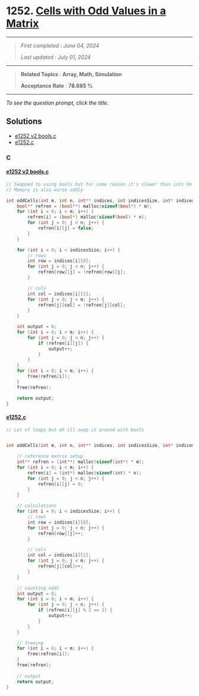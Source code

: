 # 1252. [Cells with Odd Values in a Matrix](<https://leetcode.com/problems/cells-with-odd-values-in-a-matrix>)

------

> *First completed : June 04, 2024*
>
> *Last updated : July 01, 2024*


------

> **Related Topics** : **Array, Math, Simulation**
>
> **Acceptance Rate** : **78.685 %**


------

*To see the question prompt, click the title.*

## Solutions

- [e1252 v2 bools.c](<../my-submissions/e1252 v2 bools.c>)
- [e1252.c](<../my-submissions/e1252.c>)
### C
#### [e1252 v2 bools.c](<../my-submissions/e1252 v2 bools.c>)
```C
// Swapped to using bools but for some reason it's slower than ints hm
// Memory is also worse oddly

int oddCells(int m, int n, int** indices, int indicesSize, int* indicesColSize) {
    bool** refren = (bool**) malloc(sizeof(bool*) * m);
    for (int i = 0; i < m; i++) {
        refren[i] = (bool*) malloc(sizeof(bool) * n);
        for (int j = 0; j < n; j++) {
            refren[i][j] = false;
        }
    } 

    for (int i = 0; i < indicesSize; i++) {
        // rows
        int row = indices[i][0];
        for (int j = 0; j < n; j++) {
            refren[row][j] = !refren[row][j];
        }

        // cols
        int col = indices[i][1];
        for (int j = 0; j < m; j++) {
            refren[j][col] = !refren[j][col];
        }
    }

    int output = 0;
    for (int i = 0; i < m; i++) {
        for (int j = 0; j < n; j++) {
            if (refren[i][j]) {
                output++;
            }
        }
    }
    for (int i = 0; i < m; i++) {
        free(refren[i]);
    }
    free(refren);

    return output;
}
```

#### [e1252.c](<../my-submissions/e1252.c>)
```C
// Lot of loops but eh ill swap it around with bools


int oddCells(int m, int n, int** indices, int indicesSize, int* indicesColSize) {

    // reference matrix setup
    int** refren = (int**) malloc(sizeof(int*) * m);
    for (int i = 0; i < m; i++) {
        refren[i] = (int*) malloc(sizeof(int) * n);
        for (int j = 0; j < n; j++) {
            refren[i][j] = 0;
        }
    } 

    // calculations
    for (int i = 0; i < indicesSize; i++) {
        // rows
        int row = indices[i][0];
        for (int j = 0; j < n; j++) {
            refren[row][j]++;
        }

        // cols
        int col = indices[i][1];
        for (int j = 0; j < m; j++) {
            refren[j][col]++;
        }
    }

    // counting odds
    int output = 0;
    for (int i = 0; i < m; i++) {
        for (int j = 0; j < n; j++) {
            if (refren[i][j] % 2 == 1) {
                output++;
            }
        }
    }

    // freeing
    for (int i = 0; i < m; i++) {
        free(refren[i]);
    }
    free(refren);
    
    // output
    return output;
}
```

